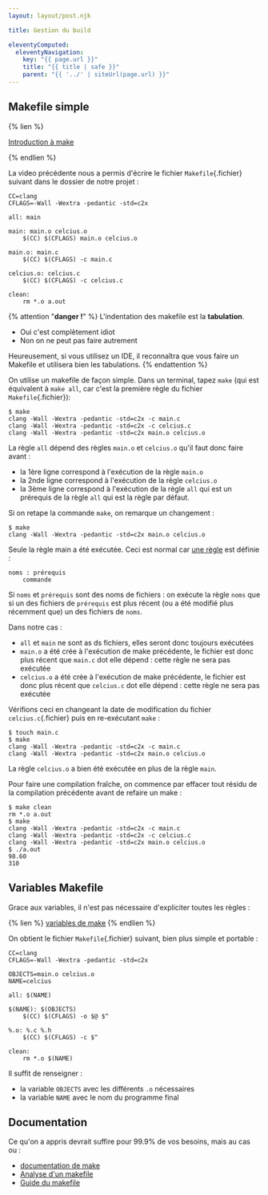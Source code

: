 ```yaml
---
layout: layout/post.njk

title: Gestion du build

eleventyComputed:
  eleventyNavigation:
    key: "{{ page.url }}"
    title: "{{ title | safe }}"
    parent: "{{ '../' | siteUrl(page.url) }}"
---
```



## Makefile simple

{% lien %}

[Introduction à make](https://www.youtube.com/watch?v=a8mPKBxQ9No)

{% endlien %}

La video précédente nous a permis d'écrire le fichier `Makefile`{.fichier} suivant dans le dossier de notre projet :

```
CC=clang
CFLAGS=-Wall -Wextra -pedantic -std=c2x

all: main

main: main.o celcius.o
	$(CC) $(CFLAGS) main.o celcius.o

main.o: main.c
	$(CC) $(CFLAGS) -c main.c

celcius.o: celcius.c
	$(CC) $(CFLAGS) -c celcius.c

clean:
	rm *.o a.out
```

{% attention "**danger !**" %}
L'indentation des makefile est la **tabulation**.

- Oui c'est complètement idiot
- Non on ne peut pas faire autrement

Heureusement, si vous utilisez un IDE, il reconnaîtra que vous faire un Makefile et utilisera bien les tabulations.
{% endattention %}

On utilise un makefile de façon simple. Dans un terminal, tapez `make` (qui est équivalent à `make all`, car c'est la première règle du fichier `Makefile`{.fichier}):

```
$ make      
clang -Wall -Wextra -pedantic -std=c2x -c main.c
clang -Wall -Wextra -pedantic -std=c2x -c celcius.c
clang -Wall -Wextra -pedantic -std=c2x main.o celcius.o
```

La règle `all` dépend des règles `main.o` et `celcius.o` qu'il faut donc faire avant :

- la 1ère ligne correspond à l'exécution de la règle `main.o`
- la 2nde ligne correspond à l'exécution de la règle `celcius.o`
- la 3ème ligne correspond à l'exécution de la règle `all` qui est un prérequis de la règle `all` qui est la règle par défaut.

Si on retape la commande `make`, on remarque un changement :

```
$ make      
clang -Wall -Wextra -pedantic -std=c2x main.o celcius.o
```

Seule la règle main a été exécutée. Ceci est normal car [une règle](https://www.gnu.org/software/make/manual/html_node/Rule-Syntax.html) est définie :

```
noms : prérequis
	commande
```

Si `noms` et `prérequis` sont des noms de fichiers : on exécute la règle `noms` que si un des fichiers de `prérequis` est plus récent (ou a été modifié plus récemment que) un des fichiers de `noms`.

Dans notre cas :

- `all` et `main` ne sont as ds fichiers, elles seront donc toujours exécutées
- `main.o` a été crée à l'exécution de make précédente, le fichier est donc plus récent que `main.c` dot elle dépend : cette règle ne sera pas exécutée
- `celcius.o` a été crée à l'exécution de make précédente, le fichier est donc plus récent que `celcius.c` dot elle dépend : cette règle ne sera pas exécutée

Vérifions ceci en changeant la date de modification du fichier `celcius.c`{.fichier} puis en re-exécutant `make` :

```
$ touch main.c
$ make        
clang -Wall -Wextra -pedantic -std=c2x -c main.c
clang -Wall -Wextra -pedantic -std=c2x main.o celcius.o
```

La règle `celcius.o` a bien été exécutée en plus de la règle `main`.

Pour faire une compilation fraîche, on commence par effacer tout résidu de la compilation précédente avant de refaire un make :

```
$ make clean
rm *.o a.out
$ make      
clang -Wall -Wextra -pedantic -std=c2x -c main.c
clang -Wall -Wextra -pedantic -std=c2x -c celcius.c
clang -Wall -Wextra -pedantic -std=c2x main.o celcius.o
$ ./a.out
98.60 
310 
```

## Variables Makefile

Grace aux variables, il n'est pas nécessaire d'expliciter toutes les règles :

{% lien %}
[variables de make](https://www.youtube.com/watch?v=G5dNorAoeCM)
{% endlien %}

On obtient le fichier `Makefile`{.fichier} suivant, bien plus simple et portable :

```
CC=clang
CFLAGS=-Wall -Wextra -pedantic -std=c2x

OBJECTS=main.o celcius.o 
NAME=celcius

all: $(NAME)

$(NAME): $(OBJECTS)
	$(CC) $(CFLAGS) -o $@ $^

%.o: %.c %.h
	$(CC) $(CFLAGS) -c $^

clean:
	rm *.o $(NAME)
```

Il suffit de renseigner :

- la variable `OBJECTS` avec les différents `.o` nécessaires
- la variable `NAME` avec le nom du programme final

## Documentation

Ce qu'on a appris devrait suffire pour 99.9% de vos besoins, mais au cas ou :

- [documentation de make](https://www.gnu.org/software/make/manual/)
- [Analyse d'un makefile](https://www.youtube.com/watch?v=l5KqE0DMG-Q)
- [Guide du makefile](https://makefiletutorial.com/#top)
